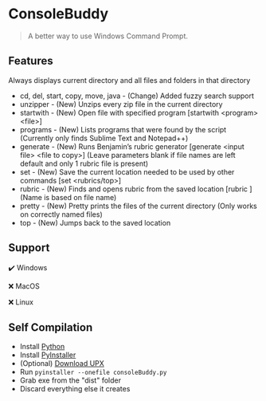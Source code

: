 # ConsoleBuddy

> A better way to use Windows Command Prompt.

## Features
Always displays current directory and all files and folders in that directory

- cd, del, start, copy, move, java - (Change) Added fuzzy search support
- unzipper - (New) Unzips every zip file in the current directory
- startwith - (New) Open file with specified program \[startwith \<program\> \<file\>\]
- programs - (New) Lists programs that were found by the script (Currently only finds Sublime Text and Notepad++)
- generate - (New) Runs Benjamin’s rubric generator \[generate \<input file\> \<file to copy\>\] (Leave parameters blank if file names are left default and only 1 rubric file is present)
- set - (New) Save the current location needed to be used by other commands [set <rubrics/top>]
- rubric - (New) Finds and opens rubric from the saved location [rubric <name>] (Name is based on file name)
- pretty - (New) Pretty prints the files of the current directory (Only works on correctly named files)
- top - (New) Jumps back to the saved location


## Support
✔️ Windows

❌ MacOS

❌ Linux


## Self Compilation
- Install [Python](https://www.python.org/)
- Install [PyInstaller](https://pyinstaller.org/en/stable/)
- (Optional) [Download UPX](https://upx.github.io/)
- Run `pyinstaller --onefile consoleBuddy.py`
- Grab exe from the "dist" folder
- Discard everything else it creates
